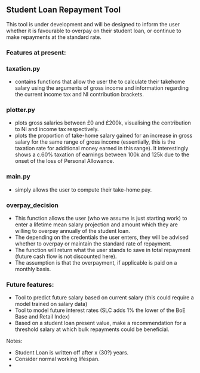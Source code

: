## Student Loan Repayment Tool ##

This tool is under development and will be designed to inform the user whether it is favourable to overpay on their student loan, or continue to make repayments at the standard rate.

### Features at present: ###

### taxation.py ### 

- contains functions that allow the user the to calculate their takehome salary using the arguments of gross income and information regarding the current income tax and NI contribution brackets.

### plotter.py ###

- plots gross salaries between £0 and £200k, visualising the contribution to NI and income tax respectively.
- plots the proportion of take-home salary gained for an increase in gross salary for the same range of gross income (essentially, this is the taxation rate for additional money earned in this range). It interestingly shows a c.60% taxation of earnings between 100k and 125k due to the onset of the loss of Personal Allowance.

### main.py ### 

- simply allows the user to compute their take-home pay.

### overpay_decision ###

- This function allows the user (who we assume is just starting work) to enter a lifetime mean salary projection and amount which they are willing to overpay annually of the student loan.
- The depending on the credentials the user enters, they will be advised whether to overpay or maintain the standard rate of repayment.
- The function will return what the user stands to save in total repayment (future cash flow is not discounted here).
- The assumption is that the overpayment, if applicable is paid on a monthly basis.

### Future features: ###

- Tool to predict future salary based on current salary (this could require a model trained on salary data)
- Tool to model future interest rates (SLC adds 1% the lower of the BoE Base and Retail Index)
- Based on a student loan present value, make a recommendation for a threshold salary at which bulk repayments could be beneficial.

Notes:

- Student Loan is written off after x (30?) years.
- Consider normal working lifespan.
- 


